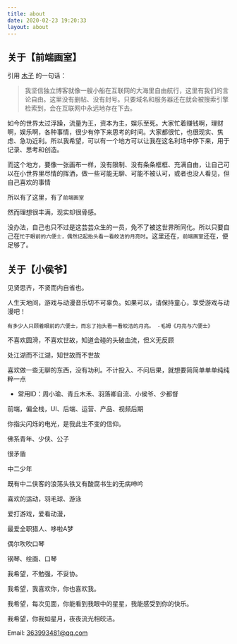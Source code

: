 ```yaml
---
title: about
date: 2020-02-23 19:20:33
layout: about
---
```


## 关于【前端画室】

引用 [木子](https://502.li/) 的一句话：

>我坚信独立博客就像一艘小船在互联网的大海里自由航行，这里有我们的言论自由。这里没有删帖、没有封号。只要域名和服务器还在就会被搜索引擎检索到，会在互联网中永远地存在下去。

如今的世界太过浮躁，流量为王，资本为主，娱乐至死。大家忙着赚钱啊，理财啊，娱乐啊，各种事情，很少有停下来思考的时间。大家都很忙，也很现实、焦虑、急功近利。所以我希望，可以有一个地方可以让我在这名利场中停下来，用于记录、思考和创造。

而这个地方，要像一张画布一样，没有限制、没有条条框框、充满自由，让自己可以在小世界里尽情的挥洒，做一些可能无聊、可能不被认可，或者也没人看见，但自己喜欢的事情

所以有了这里，有了`前端画室`

然而理想很丰满，现实却很骨感。

没办法，自己也只不过是这芸芸众生的一员，免不了被这世界所同化。所以只要自己在`忙于眼前的六便士，偶然记起抬头看一看皎洁的月亮时`。这里还在，`前端画室`还在，便足够了。


## 关于【小侯爷】
见贤思齐，不贤而内自省也。

人生天地间，游戏与动漫音乐切不可辜负。如果可以，请保持童心，享受游戏与动漫吧！

`有多少人只顾着眼前的六便士，而忘了抬头看一看皎洁的月亮。 -毛姆《月亮与六便士》`

不喜欢圆滑，不喜欢世故，知道会碰的头破血流，但义无反顾

处江湖而不江湖，知世故而不世故

喜欢做一些无聊的东西，没有功利。不计投入、不问后果，就想要简简单单单纯纯粹一点

- 常用ID：周小瑜、青丘木禾、羽落卿自流、小侯爷、少都督

前端，偏全栈，UI、后端、运营、产品、视频后期

你指尖闪烁的电光，是我此生不变的信仰。

佛系青年、少侠、公子

很矛盾

中二少年

既有中二侠客的浪荡头铁又有酸腐书生的无病呻吟

喜欢的运动，羽毛球、游泳

爱打游戏，爱看动漫，

最爱全职猎人、哆啦A梦

偶尔吹吹口琴

钢琴、绘画、口琴

我希望，不勉强，不妥协。

我希望，我喜欢你，你也喜欢我。

我希望，每次见面，你能看到我眼中的星星，我能感受到你的快乐。

我希望，你我如星月，夜夜流光相皎洁。

Email: 363993481@qq.com